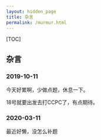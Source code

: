 ```yaml
---
layout: hidden_page
title: 杂言
permalink: /murmur.html
---
```


[TOC]

## 杂言

### 2019-10-11

今天好累啊，少做点题，休息一下。

18号就要出发去打CCPC了，有点期待。



### 2020-03-11

最近好懒，没怎么补题

